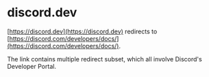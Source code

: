 # discord.dev

[https://discord.dev](https://discord.dev) redirects to [https://discord.com/developers/docs/](https://discord.com/developers/docs/).

The link contains multiple redirect subset, which all involve Discord's Developer Portal.

